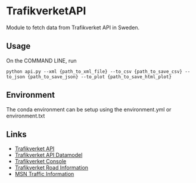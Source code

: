 # TrafikverketAPI
Module to fetch data from Trafikverket API in Sweden.

## Usage
On the COMMAND LINE, run
```
python api.py --xml {path_to_xml_file} --to_csv {path_to_save_csv} --to_json {path_to_save_json} --to_plot {path_to_save_html_plot}
```

## Environment
The conda environment can be setup using the environment.yml or environment.txt

## Links
- [Trafikverket API](https://api.trafikinfo.trafikverket.se/API)
- [Trafikverket API Datamodel](https://api.trafikinfo.trafikverket.se/API/Model)
- [Trafikverket Console](https://api.trafikinfo.trafikverket.se/Console)
- [Trafikverket Road Information](https://www.trafikverket.se/trafikinformation/vag/?TrafficType=personalTraffic&map=7.780248486278655%2F672742.71%2F6580745.4%2F&Layers=TrafficSituation%2B)
- [MSN Traffic Information](https://www.msn.com/sv-se/traffic?cp=59.38029098510742%2C18.025148391723633&lvl=13&ocid=winp1taskbar)
